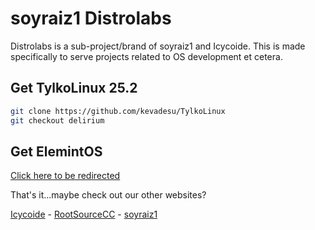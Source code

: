 # soyraiz1 Distrolabs
Distrolabs is a sub-project/brand of soyraiz1 and Icycoide. This is made specifically to serve projects related to OS development et cetera.

## Get TylkoLinux 25.2
```bash
git clone https://github.com/kevadesu/TylkoLinux
git checkout delirium
```

## Get ElemintOS
[Click here to be redirected](https://icycoide.github.io/ElemintOS)

That's it...maybe check out our other websites?

[Icycoide](https://icycoide.github.io) - [RootSourceCC](https://rootsource.cc) - [soyraiz1](https://raiz1.noho.st)
